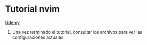 # Tutorial nvim

[Udemy](https://www.udemy.com/course/vim-aumenta-tu-velocidad-de-desarrollo)


1. Una vez terminado el tutorial, consultar los archivos para ver las configuraciones actuales.

